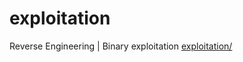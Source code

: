 # exploitation
Reverse Engineering | Binary exploitation
[exploitation/](https://github.com/Luccagg/exploitation/blob/main/Captura%20de%20tela%20de%202025-05-03%2018-24-48.png)
